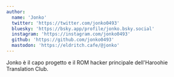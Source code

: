 ```yaml
---
author:
  name: 'Jonko'
  twitter: 'https://twitter.com/jonko0493'
  bluesky: 'https://bsky.app/profile/jonko.bsky.social'
  instagram: 'https://instagram.com/jonko0493'
  github: 'https://github.com/jonko0493'
  mastodon: 'https://eldritch.cafe/@jonko'
---
```


Jonko è il capo progetto e il ROM hacker principale dell'Haroohie Translation Club.